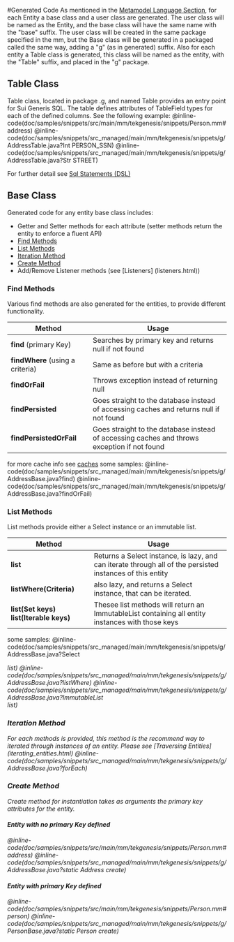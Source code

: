 #Generated Code
As mentioned in the [Metamodel Language Section](../language/metamodels.html#code-generation), for each Entity a base class and a user class are generated.
The user class will be named as the Entity, and the base class will have the same name with the "base" suffix.
The user class will be created in the same package specified in the mm, but the Base class will be generated in a packaged called the same way, adding a "g" (as in generated)  suffix. 
Also for each entity a Table class is generated, this class will be named as the entity, with the "Table" suffix, and placed in the "g" package.

## Table Class
Table class, located in package <entityPackage>.g, and named <EntityName>Table provides an entry point for Sui Generis SQL.
The table defines attributes of TableField types for each of the defined columns.
See the following example:
@inline-code(doc/samples/snippets/src/main/mm/tekgenesis/snippets/Person.mm#address)
@inline-code(doc/samples/snippets/src_managed/main/mm/tekgenesis/snippets/g/AddressTable.java?Int PERSON_SSN)
@inline-code(doc/samples/snippets/src_managed/main/mm/tekgenesis/snippets/g/AddressTable.java?Str STREET)


For further detail see [Sql Statements (DSL)](sqldsl/sqldsl.html)

## Base Class
Generated code for any entity base class includes:

- Getter and Setter methods for each attribute (setter methods return the entity to enforce a fluent API)
- [Find Methods](#find-methods)
- [List Methods](#list-methods)
- [Iteration Method](#iteration-method)
- [Create Method](#create-method)
- Add/Remove Listener methods (see [Listeners] (listeners.html))

 
### Find Methods
Various find methods are also generated for the entities, to provide different functionality.

|Method|Usage|
|------|-----|
|**find** (primary Key)| Searches by primary key and returns null if not found|
|**findWhere** (using a criteria)|Same as before but with a criteria|
|**findOrFail** |Throws exception instead of returning null|
|**findPersisted**| Goes straight to the database instead of accessing caches and returns null if not found|
|**findPersistedOrFail**|Goes straight to the database instead of accessing caches and throws exception if not found|
for more cache info see [caches](cache.html)
some samples: 
@inline-code(doc/samples/snippets/src_managed/main/mm/tekgenesis/snippets/g/AddressBase.java?find)
@inline-code(doc/samples/snippets/src_managed/main/mm/tekgenesis/snippets/g/AddressBase.java?findOrFail)

### List Methods
List methods provide either a Select instance or an immutable list. 

|Method|Usage|
|------|-----|
|**list** |Returns a Select instance, is lazy, and can iterate through all of the persisted instances of this entity|
|**listWhere(Criteria)** |also lazy, and returns a Select instance, that can be iterated.|
|**list(Set<Integer> keys)** **list(Iterable<String> keys)**|Thesee list methods will return an ImmutableList containing all entity instances with those keys|

some samples:
@inline-code(doc/samples/snippets/src_managed/main/mm/tekgenesis/snippets/g/AddressBase.java?Select<Address> list)
@inline-code(doc/samples/snippets/src_managed/main/mm/tekgenesis/snippets/g/AddressBase.java?listWhere)
@inline-code(doc/samples/snippets/src_managed/main/mm/tekgenesis/snippets/g/AddressBase.java?ImmutableList<Address> list)

### Iteration Method
For each methods is provided, this method is the recommend way to iterated through instances of an entity. Please see [Traversing Entities] (iterating_entities.html)
@inline-code(doc/samples/snippets/src_managed/main/mm/tekgenesis/snippets/g/AddressBase.java?forEach)

### Create Method 
Create method for instantiation takes as arguments the primary key attributes for the entity.
#### Entity with no primary Key defined
@inline-code(doc/samples/snippets/src/main/mm/tekgenesis/snippets/Person.mm#address)
@inline-code(doc/samples/snippets/src_managed/main/mm/tekgenesis/snippets/g/AddressBase.java?static Address create)

#### Entity with primary Key defined
@inline-code(doc/samples/snippets/src/main/mm/tekgenesis/snippets/Person.mm#person)
@inline-code(doc/samples/snippets/src_managed/main/mm/tekgenesis/snippets/g/PersonBase.java?static Person create)